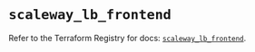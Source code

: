 # `scaleway_lb_frontend`

Refer to the Terraform Registry for docs: [`scaleway_lb_frontend`](https://registry.terraform.io/providers/scaleway/scaleway/2.57.0/docs/resources/lb_frontend).
